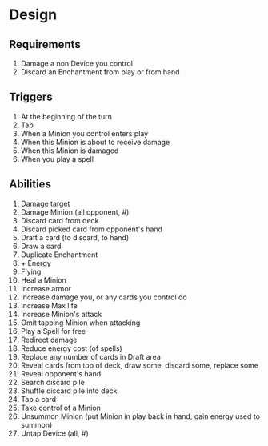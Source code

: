 # Design

## Requirements

1.  Damage a non Device you control
1.  Discard an Enchantment from play or from hand

## Triggers

1.  At the beginning of the turn
1.  Tap
1.  When a Minion you control enters play
1.  When this Minion is about to receive damage
1.  When this Minion is damaged
1.  When you play a spell

## Abilities

1.  Damage target
1.  Damage Minion (all opponent, #)
1.  Discard card from deck
1.  Discard picked card from opponent's hand
1.  Draft a card (to discard, to hand)
1.  Draw a card
1.  Duplicate Enchantment
1.  \+ Energy
1.  Flying
1.  Heal a Minion
1.  Increase armor
1.  Increase damage you, or any cards you control do
1.  Increase Max life
1.  Increase Minion's attack
1.  Omit tapping Minion when attacking
1.  Play a Spell for free
1.  Redirect damage
1.  Reduce energy cost (of spells)
1.  Replace any number of cards in Draft area
1.  Reveal cards from top of deck, draw some, discard some, replace some
1.  Reveal opponent's hand
1.  Search discard pile
1.  Shuffle discard pile into deck
1.  Tap a card
1.  Take control of a Minion
1.  Unsummon Minion (put Minion in play back in hand, gain energy used to summon)
1.  Untap Device (all, #)
